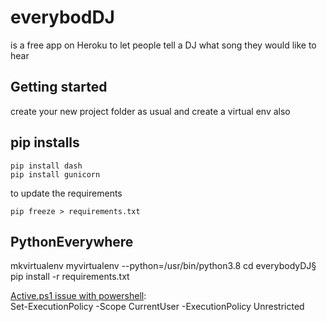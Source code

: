# everybod**DJ**
is a free app on Heroku to let people tell a DJ what song they would like to hear

## Getting started
create your new project folder
as usual and create a virtual env also

## pip installs
```
pip install dash
pip install gunicorn
```
to update the requirements
```
pip freeze > requirements.txt
```

## PythonEverywhere


mkvirtualenv myvirtualenv --python=/usr/bin/python3.8
cd everybodyDJ§
pip install -r requirements.txt


[Active.ps1 issue with powershell](https://support.enthought.com/hc/en-us/articles/360058403072-Windows-error-activate-ps1-cannot-be-loaded-because-running-scripts-is-disabled-UnauthorizedAccess-):<br>
Set-ExecutionPolicy -Scope CurrentUser -ExecutionPolicy Unrestricted
